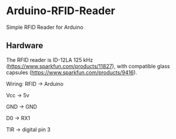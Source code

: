 # Arduino-RFID-Reader
Simple RFID Reader for Arduino

## Hardware

The RFID reader is ID-12LA 125 kHz (https://www.sparkfun.com/products/11827), with compatible glass capsules (https://www.sparkfun.com/products/9416).

Wiring: 
RFID ->  Arduino

Vcc -> 5v

GND -> GND

D0  -> RX1

TIR -> digital pin 3
